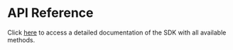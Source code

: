 
# API Reference 

Click [here](pathname:///python-sdk/api-reference-docs/) to access a detailed documentation of
the SDK with all available methods. 

